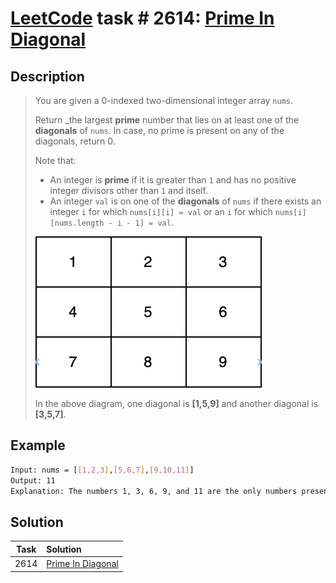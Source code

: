 # [LeetCode][leetcode] task # 2614: [Prime In Diagonal][task]

Description
-----------

> You are given a 0-indexed two-dimensional integer array `nums`.
> 
> Return _the largest **prime** number that lies on at least one of the **diagonals** of `nums`.
> In case, no prime is present on any of the diagonals, return 0.
> 
> Note that:
> * An integer is **prime** if it is greater than `1` and has no positive integer divisors other than `1` and itself.
> * An integer `val` is on one of the **diagonals** of `nums`
> if there exists an integer `i` for which `nums[i][i] = val` or an `i` for which `nums[i][nums.length - i - 1] = val`.
>
> ![matrix.png](image/matrix.png)
>
> In the above diagram, one diagonal is **[1,5,9]** and another diagonal is **[3,5,7]**.

 Example
-------

```sh
Input: nums = [[1,2,3],[5,6,7],[9,10,11]]
Output: 11
Explanation: The numbers 1, 3, 6, 9, and 11 are the only numbers present on at least one of the diagonals. Since 11 is the largest prime, we return 11.
```

Solution
--------

| Task | Solution                      |
|:----:|:------------------------------|
| 2614 | [Prime In Diagonal][solution] |


[leetcode]: <http://leetcode.com/>
[task]: <https://leetcode.com/problems/prime-in-diagonal/>
[solution]: <https://github.com/wellaxis/praxis-leetcode/blob/main/src/main/java/com/witalis/praxis/leetcode/task/h27/p2614/option/Practice.java>
